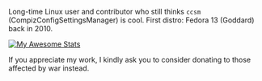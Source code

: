 Long-time Linux user and contributor who still thinks `ccsm` (CompizConfigSettingsManager) is cool. First distro: Fedora 13 (Goddard) back in 2010.

[![My Awesome Stats](https://awesome-github-stats.azurewebsites.net/user-stats/alexpoone?cardType=level&preferLogin=false)](https://git.io/awesome-stats-card)

If you appreciate my work, I kindly ask you to consider donating to those affected by war instead.

<!--<blockquote cite="https://www.huxley.net/bnw/four.html">
  <p>Lot was dragging his feet. The men grabbed Lot’s arm, and the arms of his wife and daughters—<em>God was so merciful to them!</em>—and dragged them to safety outside the city. When they had them outside, Lot was told, “Now run for your life! Don’t look back! Don’t stop anywhere on the plain—run for the hills or you’ll be swept away.” [...] But Lot’s wife looked back and turned into a pillar of salt.</p>
  <footer><cite>— Gen 19:16-17,26</cite></footer>
</blockquote>
<hr></hr>-->
<!-- <div align="center"><p>We'll NEVER tire of supporting and donating to Ukraine!</p><p>Slava Ukraini, heroiam slava! Crimea is Ukraine!</p><a href="#"><img height="20" src="https://upload.wikimedia.org/wikipedia/commons/thumb/4/49/Flag_of_Ukraine.svg/320px-Flag_of_Ukraine.svg.png"></a> <a href="#"><img height="20" src="https://upload.wikimedia.org/wikipedia/commons/thumb/0/08/Flag_of_the_Crimean_Tatar_people.svg/320px-Flag_of_the_Crimean_Tatar_people.svg.png"></a></div>
<br>
<table>
  <tr>
    <td><p>Read<br>the docs</p></td><td>Modern turbo stack:<p><a href="https://doc.rust-lang.org/std/index.html"><img src="https://avatars.githubusercontent.com/u/5430905?s=48&v=4"></img></a> <a href="https://docs.python.org/3/tutorial/stdlib.html"><img src="https://avatars.githubusercontent.com/u/1525981?s=48&v=4"></img></a> <a href="https://actix.rs/docs/server"><img src="https://avatars.githubusercontent.com/u/32776943?s=48&v=4"></img></a> <a href="https://editor.swagger.io/?url=https://raw.githubusercontent.com/jmini/openapi-talk/master/OpenAPI-Spec/todo-backend.yaml"><img src="https://avatars.githubusercontent.com/u/7658037?s=48&v=4"></img></a> <a href="https://tokio.rs/tokio/tutorial/hello-tokio"><img src="https://avatars.githubusercontent.com/u/20248544?s=48&v=4"></img></a> <a href="https://www.mongodb.com/docs/drivers/rust/current/fundamentals/crud/read-operations/retrieve/"><img src="https://avatars.githubusercontent.com/u/45120?s=48&v=4"></img></a><span>Any SMTP Server</span></p></td>
    <td>Monetisation:<p><a href="https://www.braintreegateway.com/"><img src="https://avatars.githubusercontent.com/u/3453?s=48&v=4"></img></a> <a target="_blank" href="https://adsense.google.com/"><img height="48" src="https://upload.wikimedia.org/wikipedia/en/2/2e/Adsense_rebranded_with_a_new_logo.png"></img></a> <a target="_blank" href="https://doc.courtbouillon.org/weasyprint/stable/first_steps.html#quickstart"><img height="48" src="https://avatars.githubusercontent.com/u/870325?s=48&v=4"></img></a></p></td>
    <td>Occasionally used:<p><a href="https://doc.qt.io/qtforpython-6/modules.html"><img src="https://avatars.githubusercontent.com/u/159455?s=48&v=4"></img></a> <a href="https://docs.fastlane.tools/"><img src="https://avatars.githubusercontent.com/u/11098337?s=48&v=4"></img></a></p>
</td>
  </tr>
</table> -->
